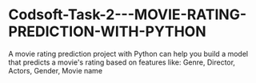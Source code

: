 # Codsoft-Task-2---MOVIE-RATING-PREDICTION-WITH-PYTHON
A movie rating prediction project with Python can help you build a model that predicts a movie's rating based on features like: Genre, Director, Actors, Gender, Movie name
